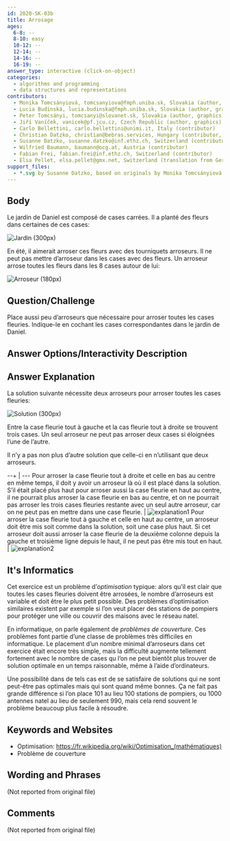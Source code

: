 ```yaml
---
id: 2020-SK-03b
title: Arrosage
ages:
  6-8: --
  8-10: easy
  10-12: --
  12-14: --
  14-16: --
  16-19: --
answer_type: interactive (click-on-object)
categories:
  - algorithms and programming
  - data structures and representations
contributors:
  - Monika Tomcsányiová, tomcsanyiova@fmph.uniba.sk, Slovakia (author, graphics)
  - Lucia Budinská, lucia.budinska@fmph.uniba.sk, Slovakia (author, graphics)
  - Peter Tomcsányi, tomcsanyi@slovanet.sk, Slovakia (author, graphics)
  - Jiří Vaníček, vanicek@pf.jcu.cz, Czech Republic (author, graphics)
  - Carlo Bellettini, carlo.bellettini@unimi.it, Italy (contributor)
  - Christian Datzko, christian@bebras.services, Hungary (contributor, translation from English into German)
  - Susanne Datzko, susanne.datzko@inf.ethz.ch, Switzerland (contributor, graphics)
  - Wilfried Baumann, baumann@ocg.at, Austria (contributor)
  - Fabian Frei, fabian.frei@inf.ethz.ch, Switzerland (contributor)
  - Elsa Pellet, elsa.pellet@gmx.net, Switzerland (translation from German into French)
support_files:
  - *.svg by Susanne Datzko, based on originals by Monika Tomcsányiová and Lucia Budinská and Peter Tomcsányi and Jiří Vaníček
---
```



## Body

Le jardin de Daniel est composé de cases carrées. Il a planté des fleurs dans certaines de ces cases:

![](graphics/2020-SK-03b_taskbody1-compatible.svg "Jardin (300px)")

En été, il aimerait arroser ces fleurs avec des tourniquets arroseurs. Il ne peut pas mettre d’arroseur dans les cases avec des fleurs. Un arroseur arrose toutes les fleurs dans les 8 cases autour de lui:

![](graphics/2020-SK-03b_taskbody2-compatible.svg "Arroseur (180px)")


## Question/Challenge

Place aussi peu d’arroseurs que nécessaire pour arroser toutes les cases fleuries. Indique-le en cochant les cases correspondantes dans le jardin de Daniel.


## Answer Options/Interactivity Description

<!-- empty -->


## Answer Explanation

La solution suivante nécessite deux arroseurs pour arroser toutes les cases fleuries:

![](graphics/2020-SK-03b_explanation.svg "Solution (300px)")

Entre la case fleurie tout à gauche et la cas fleurie tout à droite se trouvent trois cases. Un seul arroseur ne peut pas arroser deux cases si éloignées l’une de l’autre.

Il n’y a pas non plus d’autre solution que celle-ci en n’utilisant que deux arroseurs.

--+ | ---
Pour arroser la case fleurie tout à droite et celle en bas au centre en même temps, il doit y avoir un arroseur là où il est placé dans la solution. S’il était placé plus haut pour arroser aussi la case fleurie en haut au centre, il ne pourrait plus arroser la case fleurie en bas au centre, et on ne pourrait pas arroser les trois cases fleuries restante avec un seul autre arroseur, car on ne peut pas en mettre dans une case fleurie. | ![explanation1]
Pour arroser la case fleurie tout à gauche et celle en haut au centre, un arroseur doit être mis soit comme dans la solution, soit une case plus haut. Si cet arroseur doit aussi arroser la case fleurie de la deuxième colonne depuis la gauche et troisième ligne depuis le haut, il ne peut pas être mis tout en haut. | ![explanation2]

[explanation1]: graphics/2020-SK-03b_explanation2.svg "Explication 1 (200px)"
[explanation2]: graphics/2020-SK-03b_explanation3.svg "Explication 2 (200px)"


## It's Informatics

Cet exercice est un problème d’_optimisation_ typique: alors qu’il est clair que toutes les cases fleuries doivent être arrosées, le nombre d’arroseurs est variable et doit être le plus petit possible. Des problèmes d’optimisation similaires existent par exemple si l’on veut placer des stations de pompiers pour protéger une ville ou couvrir des maisons avec le réseau natel.

En informatique, on parle également de _problèmes de couverture_. Ces problèmes font partie d’une classe de problèmes très difficiles en informatique. Le placement d’un nombre minimal d’arroseurs dans cet exercice était encore très simple, mais la difficulté augmente tellement fortement avec le nombre de cases qu l’on ne peut bientôt plus trouver de solution optimale en un temps raisonnable, même à l’aide d’ordinateurs.

Une possibilité dans de tels cas est de se satisfaire de solutions qui ne sont peut-être pas optimales mais qui sont quand même bonnes. Ça ne fait pas grande différence si l’on place 101 au lieu 100 stations de pompiers, ou 1000 antennes natel au lieu de seulement 990, mais cela rend souvent le problème beaucoup plus facile à résoudre.


## Keywords and Websites

 - Optimisation: https://fr.wikipedia.org/wiki/Optimisation_(mathématiques)
 - Problème de couverture


## Wording and Phrases

(Not reported from original file)


## Comments

(Not reported from original file)

